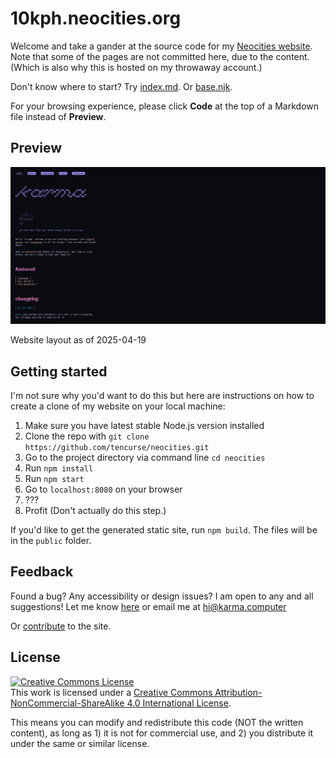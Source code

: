 # 10kph.neocities.org

Welcome and take a gander at the source code for my [Neocities website](https://10kph.neocities.org). Note that some of the pages are not committed here, due to the content. (Which is also why this is hosted on my throwaway account.)

Don't know where to start? Try [index.md](./src/index.md). Or [base.njk](./src/_includes/base.njk).

For your browsing experience, please click **Code** at the top of a Markdown file instead of **Preview**.

## Preview

![Website layout screenshot](2025-04-19.png)

Website layout as of 2025-04-19

## Getting started

I'm not sure why you'd want to do this but here are instructions on how to create a clone of my website on your local machine:

1. Make sure you have latest stable Node.js version installed
2. Clone the repo with `git clone https://github.com/tencurse/neocities.git`
3. Go to the project directory via command line `cd neocities`
4. Run `npm install`
5. Run `npm start`
6. Go to `localhost:8080` on your browser
7. ???
8. Profit (Don't actually do this step.)

If you'd like to get the generated static site, run `npm build`. The files will be in the `public` folder.

## Feedback

Found a bug? Any accessibility or design issues? I am open to any and all suggestions! Let me know [here](https://github.com/tencurse/neocities/issues) or email me at hi@karma.computer

Or [contribute](https://github.com/tencurse/neocities/pulls) to the site.

## License

<a rel="license" href="http://creativecommons.org/licenses/by-nc-sa/4.0/"><img alt="Creative Commons License" style="border-width:0" src="https://i.creativecommons.org/l/by-nc-sa/4.0/88x31.png" /></a><br />This work is licensed under a <a rel="license" href="http://creativecommons.org/licenses/by-nc-sa/4.0/">Creative Commons Attribution-NonCommercial-ShareAlike 4.0 International License</a>.

This means you can modify and redistribute this code (NOT the written content), as long as 1) it is not for commercial use, and 2) you distribute it under the same or similar license.